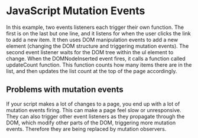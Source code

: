 # JavaScript Mutation Events

In this example, two events listeners each trigger their own function. The first is on the last but one line, and it listens for when the user clicks the link to add a new item. It then uses DOM manipulation events to add a new element (changing the DOM structure and triggering mutation events). The second event listener waits for the DOM tree within the ul element to change. When the DOMNodeInserted event fires, it calls a function called updateCount function. This function counts how many items there are in the list, and then updates the list count at the top of the page accordingly.

## Problems with mutation events

If your script makes a lot of changes to a page, you end up with a lot of mutation events firing. This can make a page feel slow or unresponsive. They can also trigger other event listeners as they propagate through the DOM, which modify other parts of the DOM, triggering more mutation events. Therefore they are being replaced by mutation observers.
